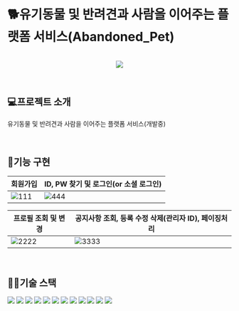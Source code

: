 # 🐕유기동물 및 반려견과 사람을 이어주는 플랫폼 서비스(Abandoned_Pet)

<p align="center">
  <br>
  <img src="https://user-images.githubusercontent.com/108200179/176971284-4e158266-dcdf-46af-9321-6ac27397dfd5.png">
  <br>
</p>
<br>

## 💻프로젝트 소개

<p>
유기동물 및 반려견과 사람을 이어주는 플랫폼 서비스(개발중)
</p>

<br>

 ## 🔧기능 구현
|회원가입|ID, PW 찾기 및 로그인(or 소셜 로그인)|
|------|---|
|![111](https://user-images.githubusercontent.com/108200179/177039710-0b4dda93-a69a-4158-905c-2ebcad915c69.gif)|![444](https://user-images.githubusercontent.com/108200179/177088647-de52244c-5881-4d5c-ae2a-359269a0418d.gif)|

|프로필 조회 및 변경|공지사항 조회, 등록 수정 삭제(관리자 ID), 페이징처리|
|------|---|
|![2222](https://user-images.githubusercontent.com/108200179/177089392-6b07b7df-0e5b-427c-876a-d6f30317d509.gif)|![3333](https://user-images.githubusercontent.com/108200179/177089399-5b9cd1ac-4263-405f-ae12-6a410e81dd63.gif)|
<br>

## 👨‍💻기술 스택

<div>
<img src="https://img.shields.io/badge/JAVA-007396?style=for-the-badge&logo=java&logoColor=white">
<img src="https://img.shields.io/badge/Spring-6DB33F?style=for-the-badge&logo=Spring&logoColor=white">
<img src="https://img.shields.io/badge/oracle-F80000?style=for-the-badge&logo=oracle&logoColor=white">
<img src="https://img.shields.io/badge/javascript-F7DF1E?style=for-the-badge&logo=javascript&logoColor=black">
<img src="https://img.shields.io/badge/jquery-0769AD?style=for-the-badge&logo=jquery&logoColor=white">
<img src="https://img.shields.io/badge/html5-E34F26?style=for-the-badge&logo=html5&logoColor=white">
<img src="https://img.shields.io/badge/css-1572B6?style=for-the-badge&logo=css3&logoColor=white">
<img src="https://img.shields.io/badge/bootstrap-7952B3?style=for-the-badge&logo=bootstrap&logoColor=white">
<img src="https://img.shields.io/badge/apache tomcat-F8DC75?style=for-the-badge&logo=apachetomcat&logoColor=white">
<img src="https://img.shields.io/badge/aws-232F3E?style=for-the-badge&logo=aws&logoColor=white">
<img src="https://img.shields.io/badge/linux-FCC624?style=for-the-badge&logo=linux&logoColor=black">
<img src="https://img.shields.io/badge/github-181717?style=for-the-badge&logo=github&logoColor=white">
</div>
